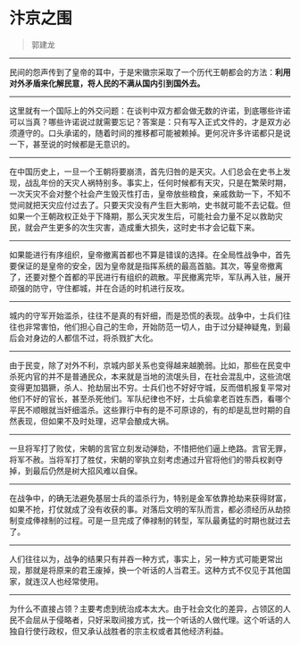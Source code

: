 # 汴京之围

> 郭建龙

---

民间的怨声传到了皇帝的耳中，于是宋徽宗采取了一个历代王朝都会的方法：**利用对外矛盾来化解民意，将人民的不满从国内引到国外去。**

---

这里就有一个国际上的外交问题：在谈判中双方都会做无数的许诺，到底哪些许诺可以当真？哪些许诺说过就需要忘记？答案是：只有写入正式文件的，才是双方必须遵守的。口头承诺的，随着时间的推移都可能被赖掉。更何况许多许诺都只是说一下，甚至说的时候都是无意识的。

---

在中国历史上，一旦一个王朝将要崩溃，首先归咎的是天灾。人们总会在史书上发现，战乱年份的天灾人祸特别多。事实上，任何时候都有天灾，只是在繁荣时期，一次天灾不会对整个社会产生毁灭性打击，皇帝放些粮食，亲戚救助一下，不知不觉间就把天灾应付过去了。只要天灾没有产生巨大影响，史书就可能不去记载。但如果一个王朝政权正处于下降期，那么天灾发生后，可能社会力量不足以救助灾民，就会产生更多的次生灾害，造成重大损失，这时史书才会记载下来。

---

如果能进行有序组织，皇帝撤离首都也不算是错误的选择。在全局性战争中，首先要保证的是皇帝的安全，因为皇帝就是指挥系统的最高首脑。其次，等皇帝撤离了，还要对整个首都的平民进行有组织的疏散。平民撤离完毕，军队再入驻，展开顽强的防守，守住都城，并在合适的时机进行反攻。

---

城内的守军开始滥杀，往往不是真的有奸细，而是恐慌的表现。战争中，士兵们往往也非常害怕，他们担心自己的生命，开始防范一切人，由于过分疑神疑鬼，到最后会对身边的人都信不过，将杀戮扩大化。

---

由于民变，除了对外不利，京城内部关系也变得越来越脆弱。比如，那些在民变中杀死内官的并不是普通民众，本来就是当地的流氓头目，在社会混乱中，这些流氓变得更加猖獗，杀人、抢劫层出不穷。士兵们也不好好守城，反而借机报复平常对他们不好的官长，甚至杀死他们。军队纪律也不好，士兵偷拿老百姓东西，看哪个平民不顺眼就当奸细滥杀。这些罪行中有的是不可原谅的，有的却是乱世时期的自然表现，但如果不及时处理，迟早会酿成大祸。

---

一旦将军打了败仗，宋朝的言官立刻发动弹劾，不惜把他们逼上绝路。言官无罪，将军不赦。当将军打了胜仗，宋朝的宰执立刻考虑通过升官将他们的带兵权剥夺掉，到最后仍然是树大招风难以自保。

---

在战争中，的确无法避免基层士兵的滥杀行为，特别是金军依靠抢劫来获得财富，如果不抢，打仗就成了没有收获的事。对落后文明的军队而言，都必须经历从劫掠制变成俸禄制的过程。可是一旦完成了俸禄制的转型，军队最勇猛的时期也就过去了。

---

人们往往以为，战争的结果只有并吞一种方式，事实上，另一种方式可能更常出现，那就是将原来的君王废掉，换一个听话的人当君王。这种方式不仅见于其他国家，就连汉人也经常使用。

---

为什么不直接占领？主要考虑到统治成本太大。由于社会文化的差异，占领区的人民不会屈从于侵略者，只好采取间接方式，找一个听话的人做代理。这个听话的人独自行使行政权，但又承认战胜者的宗主权或者其他经济利益。
